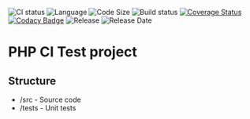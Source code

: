 ![CI status](https://github.com/ugnku/test_ci/actions/workflows/ci.yml/badge.svg)
![Language](https://img.shields.io/github/languages/top/ugnku/test_ci)
![Code Size](https://img.shields.io/github/languages/code-size/ugnku/test_ci)
![Build status](https://img.shields.io/github/workflow/status/ugnku/test_ci/Test%20suite)
[![Coverage Status](https://coveralls.io/repos/github/ugnku/test_ci/badge.svg)](https://coveralls.io/github/ugnku/test_ci)
[![Codacy Badge](https://app.codacy.com/project/badge/Grade/3e9709207821477f8412081ecdf4b7a4)](https://www.codacy.com/gh/ugnku/test_ci/dashboard?utm_source=github.com&amp;utm_medium=referral&amp;utm_content=ugnku/test_ci&amp;utm_campaign=Badge_Grade)
![Release](https://img.shields.io/github/v/release/ugnku/test_ci)
![Release Date](https://img.shields.io/github/release-date/ugnku/test_ci)

# PHP CI Test project

## Structure
- /src - Source code
- /tests - Unit tests
